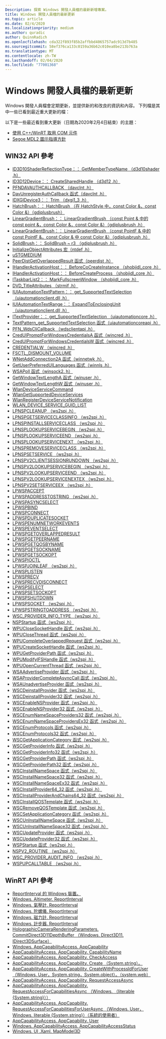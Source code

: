 ```yaml
---
Description: 探索 Windows 開發人員檔的最新新增專案。
title: Windows 開發人員檔的最新更新
ms.topic: article
ms.date: 02/4/2020
ms.localizationpriority: medium
ms.author: quradic
author: QuinnRadich
ms.openlocfilehash: cda322f893f85b2affbbd4065757adc913d7b485
ms.sourcegitcommit: 58ef376ca133c0159a36b62c010ea8be213b763a
ms.translationtype: MT
ms.contentlocale: zh-TW
ms.lasthandoff: 02/04/2020
ms.locfileid: "77001368"
---
```

# <a name="latest-updates-to-the-windows-developer-docs"></a>Windows 開發人員檔的最新更新

Windows 開發人員檔會定期更新，並提供新的和改良的資訊和內容。 下列檔是其中一些已看到最近重大更新的檔：

以下是一些最近看到重大更新（日期為2020年2月4日結束）的主題：

<ul>
<li><a href="https://docs.microsoft.com/windows/uwp/cpp-and-winrt-apis/consume-com">使用 C++/WinRT 取用 COM 元件</a></li>
<li><a href="https://docs.microsoft.com/windows/uwp/design/style/segoe-ui-symbol-font">Segoe MDL2 圖示指導方針</a></li>
</ul>

## <a name="win32-api-reference"></a>WIN32 API 參考

<ul>
<li><a href="https://docs.microsoft.com/windows/win32/api/d3d10shader/nf-d3d10shader-id3d10shaderreflectiontype-getmembertypename">ID3D10ShaderReflectionType：： GetMemberTypeName （d3d10shader .h）</a></li>
<li><a href="https://docs.microsoft.com/windows/win32/api/d3d12/nf-d3d12-id3d12device-createsharedhandle">ID3D12Device：： CreateSharedHandle （d3d12 .h）</a></li>
<li><a href="https://docs.microsoft.com/windows/win32/api/davclnt/nc-davclnt-pfndavauthcallback">PFNDAVAUTHCALLBACK （davclnt .h）</a></li>
<li><a href="https://docs.microsoft.com/windows/win32/api/davclnt/nf-davclnt-davunregisterauthcallback">DavUnregisterAuthCallback 函式（davclnt .h）</a></li>
<li><a href="https://docs.microsoft.com/windows/win32/api/dxgi1_3/nf-dxgi1_3-idxgidevice3-trim">IDXGIDevice3：： Trim （dxgi1_3 .h）</a></li>
<li><a href="https://docs.microsoft.com/windows/win32/api/gdiplusbrush/nf-gdiplusbrush-hatchbrush-hatchbrush(inhatchstyle_inconstcolor__inconstcolor_)">HatchBrush：： HatchBrush （在 HatchStyle 中，const Color &，const Color &）（gdiplusbrush）</a></li>
<li><a href="https://docs.microsoft.com/windows/win32/api/gdiplusbrush/nf-gdiplusbrush-lineargradientbrush-lineargradientbrush(inconstpoint__inconstpoint__inconstcolor__inconstcolor_)">LinearGradientBrush：： LinearGradientBrush （const Point & 中的 const point &，const Color &，const Color &）（gdiplusbrush .h）</a></li>
<li><a href="https://docs.microsoft.com/windows/win32/api/gdiplusbrush/nf-gdiplusbrush-lineargradientbrush-lineargradientbrush(inconstpointf__inconstpointf__inconstcolor__inconstcolor_)">LinearGradientBrush：： LinearGradientBrush （const PointF & 中的 const PointF &，const Color & 中 const Color &）（gdiplusbrush .h）</a></li>
<li><a href="https://docs.microsoft.com/windows/win32/api/gdiplusbrush/nf-gdiplusbrush-solidbrush-solidbrush~r3">SolidBrush：： SolidBrush ~ r3 （gdiplusbrush .h）</a></li>
<li><a href="https://docs.microsoft.com/windows/win32/api/ntdef/nf-ntdef-initializeobjectattributes">InitializeObjectAttributes 宏（ntdef .h）</a></li>
<li><a href="https://docs.microsoft.com/windows/win32/api/objidl/ns-objidl-ustgmedium~r1">uSTGMEDIUM</a></li>
<li><a href="https://docs.microsoft.com/windows/win32/api/peerdist/nf-peerdist-peerdistgetoverlappedresult">PeerDistGetOverlappedResult 函式（peerdist .h）</a></li>
<li><a href="https://docs.microsoft.com/windows/win32/api/shobjidl_core/nf-shobjidl_core-ihandleractivationhost-beforecocreateinstance">IHandlerActivationHost：： BeforeCoCreateInstance （shobjidl_core .h）</a></li>
<li><a href="https://docs.microsoft.com/windows/win32/api/shobjidl_core/nf-shobjidl_core-ihandleractivationhost-beforecreateprocess">IHandlerActivationHost：： BeforeCreateProcess （shobjidl_core .h）</a></li>
<li><a href="https://docs.microsoft.com/windows/win32/api/shobjidl_core/nf-shobjidl_core-itaskbarlist2-markfullscreenwindow">ITaskbarList2：： MarkFullscreenWindow （shobjidl_core .h）</a></li>
<li><a href="https://docs.microsoft.com/windows/win32/api/strmif/ns-strmif-dvd_titleattributes">DVD_TitleAttributes （strmif .h）</a></li>
<li><a href="https://docs.microsoft.com/windows/win32/api/uiautomationclient/nf-uiautomationclient-iuiautomationtextpattern-get_supportedtextselection">IUIAutomationTextPattern：： get_SupportedTextSelection （uiautomationclient.dll .h）</a></li>
<li><a href="https://docs.microsoft.com/windows/win32/api/uiautomationclient/nf-uiautomationclient-iuiautomationtextrange-expandtoenclosingunit">IUIAutomationTextRange：： ExpandToEnclosingUnit （uiautomationclient.dll .h）</a></li>
<li><a href="https://docs.microsoft.com/windows/win32/api/uiautomationcore/nf-uiautomationcore-itextprovider-get_supportedtextselection">ITextProvider：： get_SupportedTextSelection （uiautomationcore .h）</a></li>
<li><a href="https://docs.microsoft.com/windows/win32/api/uiautomationcoreapi/nf-uiautomationcoreapi-textpattern_get_supportedtextselection">TextPattern_get_SupportedTextSelection 函式（uiautomationcoreapi .h）</a></li>
<li><a href="https://docs.microsoft.com/windows/win32/api/wdsclientapi/nc-wdsclientapi-pfn_wdsclicallback">PFN_WdsCliCallback （wdsclientapi .h）</a></li>
<li><a href="https://docs.microsoft.com/windows/win32/api/wincred/nf-wincred-creduipromptforwindowscredentialsa">CredUIPromptForWindowsCredentialsA 函式（wincred .h）</a></li>
<li><a href="https://docs.microsoft.com/windows/win32/api/wincred/nf-wincred-creduipromptforwindowscredentialsw">CredUIPromptForWindowsCredentialsW 函式（wincred .h）</a></li>
<li><a href="https://docs.microsoft.com/windows/win32/api/wincred/ns-wincred-credentialw">CREDENTIALW （wincred .h）</a></li>
<li><a href="https://docs.microsoft.com/windows/win32/api/winioctl/ni-winioctl-fsctl_dismount_volume">FSCTL_DISMOUNT_VOLUME</a></li>
<li><a href="https://docs.microsoft.com/windows/win32/api/winnetwk/nf-winnetwk-wnetaddconnection2a">WNetAddConnection2A 函式（winnetwk .h）</a></li>
<li><a href="https://docs.microsoft.com/windows/win32/api/winnls/nf-winnls-getuserpreferreduilanguages">GetUserPreferredUILanguages 函式（winnls .h）</a></li>
<li><a href="https://docs.microsoft.com/windows/win32/api/winsock2/nf-winsock2-wsapoll">WSAPoll 函式（winsock2. h）</a></li>
<li><a href="https://docs.microsoft.com/windows/win32/api/winuser/nf-winuser-getwindowtextlengtha">GetWindowTextLengthA 函式（winuser .h）</a></li>
<li><a href="https://docs.microsoft.com/windows/win32/api/winuser/nf-winuser-getwindowtextlengthw">GetWindowTextLengthW 函式（winuser .h）</a></li>
<li><a href="https://docs.microsoft.com/windows/win32/api/wlanapi/nf-wlanapi-wlandeviceservicecommand">WlanDeviceServiceCommand</a></li>
<li><a href="https://docs.microsoft.com/windows/win32/api/wlanapi/nf-wlanapi-wlangetsupporteddeviceservices">WlanGetSupportedDeviceServices</a></li>
<li><a href="https://docs.microsoft.com/windows/win32/api/wlanapi/nf-wlanapi-wlanregisterdeviceservicenotification">WlanRegisterDeviceServiceNotification</a></li>
<li><a href="https://docs.microsoft.com/windows/win32/api/wlanapi/ns-wlanapi-wlan_device_service_guid_list">WLAN_DEVICE_SERVICE_GUID_LIST</a></li>
<li><a href="https://docs.microsoft.com/windows/win32/api/ws2spi/nc-ws2spi-lpnspcleanup">LPNSPCLEANUP （ws2spi .h）</a></li>
<li><a href="https://docs.microsoft.com/windows/win32/api/ws2spi/nc-ws2spi-lpnspgetserviceclassinfo">LPNSPGETSERVICECLASSINFO （ws2spi .h）</a></li>
<li><a href="https://docs.microsoft.com/windows/win32/api/ws2spi/nc-ws2spi-lpnspinstallserviceclass">LPNSPINSTALLSERVICECLASS （ws2spi .h）</a></li>
<li><a href="https://docs.microsoft.com/windows/win32/api/ws2spi/nc-ws2spi-lpnsplookupservicebegin">LPNSPLOOKUPSERVICEBEGIN （ws2spi .h）</a></li>
<li><a href="https://docs.microsoft.com/windows/win32/api/ws2spi/nc-ws2spi-lpnsplookupserviceend">LPNSPLOOKUPSERVICEEND （ws2spi .h）</a></li>
<li><a href="https://docs.microsoft.com/windows/win32/api/ws2spi/nc-ws2spi-lpnsplookupservicenext">LPNSPLOOKUPSERVICENEXT （ws2spi .h）</a></li>
<li><a href="https://docs.microsoft.com/windows/win32/api/ws2spi/nc-ws2spi-lpnspremoveserviceclass">LPNSPREMOVESERVICECLASS （ws2spi .h）</a></li>
<li><a href="https://docs.microsoft.com/windows/win32/api/ws2spi/nc-ws2spi-lpnspsetservice">LPNSPSETSERVICE （ws2spi .h）</a></li>
<li><a href="https://docs.microsoft.com/windows/win32/api/ws2spi/nc-ws2spi-lpnspv2clientsessionrundown">LPNSPV2CLIENTSESSIONRUNDOWN （ws2spi .h）</a></li>
<li><a href="https://docs.microsoft.com/windows/win32/api/ws2spi/nc-ws2spi-lpnspv2lookupservicebegin">LPNSPV2LOOKUPSERVICEBEGIN （ws2spi .h）</a></li>
<li><a href="https://docs.microsoft.com/windows/win32/api/ws2spi/nc-ws2spi-lpnspv2lookupserviceend">LPNSPV2LOOKUPSERVICEEND （ws2spi .h）</a></li>
<li><a href="https://docs.microsoft.com/windows/win32/api/ws2spi/nc-ws2spi-lpnspv2lookupservicenextex">LPNSPV2LOOKUPSERVICENEXTEX （ws2spi .h）</a></li>
<li><a href="https://docs.microsoft.com/windows/win32/api/ws2spi/nc-ws2spi-lpnspv2setserviceex">LPNSPV2SETSERVICEEX （ws2spi .h）</a></li>
<li><a href="https://docs.microsoft.com/windows/win32/api/ws2spi/nc-ws2spi-lpwspaccept">LPWSPACCEPT</a></li>
<li><a href="https://docs.microsoft.com/windows/win32/api/ws2spi/nc-ws2spi-lpwspaddresstostring">LPWSPADDRESSTOSTRING （ws2spi .h）</a></li>
<li><a href="https://docs.microsoft.com/windows/win32/api/ws2spi/nc-ws2spi-lpwspasyncselect">LPWSPASYNCSELECT</a></li>
<li><a href="https://docs.microsoft.com/windows/win32/api/ws2spi/nc-ws2spi-lpwspbind">LPWSPBIND</a></li>
<li><a href="https://docs.microsoft.com/windows/win32/api/ws2spi/nc-ws2spi-lpwspconnect">LPWSPCONNECT</a></li>
<li><a href="https://docs.microsoft.com/windows/win32/api/ws2spi/nc-ws2spi-lpwspduplicatesocket">LPWSPDUPLICATESOCKET</a></li>
<li><a href="https://docs.microsoft.com/windows/win32/api/ws2spi/nc-ws2spi-lpwspenumnetworkevents">LPWSPENUMNETWORKEVENTS</a></li>
<li><a href="https://docs.microsoft.com/windows/win32/api/ws2spi/nc-ws2spi-lpwspeventselect">LPWSPEVENTSELECT</a></li>
<li><a href="https://docs.microsoft.com/windows/win32/api/ws2spi/nc-ws2spi-lpwspgetoverlappedresult">LPWSPGETOVERLAPPEDRESULT</a></li>
<li><a href="https://docs.microsoft.com/windows/win32/api/ws2spi/nc-ws2spi-lpwspgetpeername">LPWSPGETPEERNAME</a></li>
<li><a href="https://docs.microsoft.com/windows/win32/api/ws2spi/nc-ws2spi-lpwspgetqosbyname">LPWSPGETQOSBYNAME</a></li>
<li><a href="https://docs.microsoft.com/windows/win32/api/ws2spi/nc-ws2spi-lpwspgetsockname">LPWSPGETSOCKNAME</a></li>
<li><a href="https://docs.microsoft.com/windows/win32/api/ws2spi/nc-ws2spi-lpwspgetsockopt">LPWSPGETSOCKOPT</a></li>
<li><a href="https://docs.microsoft.com/windows/win32/api/ws2spi/nc-ws2spi-lpwspioctl">LPWSPIOCTL</a></li>
<li><a href="https://docs.microsoft.com/windows/win32/api/ws2spi/nc-ws2spi-lpwspjoinleaf">LPWSPJOINLEAF （ws2spi .h）</a></li>
<li><a href="https://docs.microsoft.com/windows/win32/api/ws2spi/nc-ws2spi-lpwsplisten">LPWSPLISTEN</a></li>
<li><a href="https://docs.microsoft.com/windows/win32/api/ws2spi/nc-ws2spi-lpwsprecv">LPWSPRECV</a></li>
<li><a href="https://docs.microsoft.com/windows/win32/api/ws2spi/nc-ws2spi-lpwsprecvdisconnect">LPWSPRECVDISCONNECT</a></li>
<li><a href="https://docs.microsoft.com/windows/win32/api/ws2spi/nc-ws2spi-lpwspselect">LPWSPSELECT</a></li>
<li><a href="https://docs.microsoft.com/windows/win32/api/ws2spi/nc-ws2spi-lpwspsetsockopt">LPWSPSETSOCKOPT</a></li>
<li><a href="https://docs.microsoft.com/windows/win32/api/ws2spi/nc-ws2spi-lpwspshutdown">LPWSPSHUTDOWN</a></li>
<li><a href="https://docs.microsoft.com/windows/win32/api/ws2spi/nc-ws2spi-lpwspsocket">LPWSPSOCKET （ws2spi .h）</a></li>
<li><a href="https://docs.microsoft.com/windows/win32/api/ws2spi/nc-ws2spi-lpwspstringtoaddress">LPWSPSTRINGTOADDRESS （ws2spi .h）</a></li>
<li><a href="https://docs.microsoft.com/windows/win32/api/ws2spi/ne-ws2spi-wsc_provider_info_type">WSC_PROVIDER_INFO_TYPE （ws2spi .h）</a></li>
<li><a href="https://docs.microsoft.com/windows/win32/api/ws2spi/nf-ws2spi-nspstartup">NSPStartup 函式（ws2spi .h）</a></li>
<li><a href="https://docs.microsoft.com/windows/win32/api/ws2spi/nf-ws2spi-wpuclosesockethandle">WPUCloseSocketHandle 函式（ws2spi .h）</a></li>
<li><a href="https://docs.microsoft.com/windows/win32/api/ws2spi/nf-ws2spi-wpuclosethread">WPUCloseThread 函式（ws2spi .h）</a></li>
<li><a href="https://docs.microsoft.com/windows/win32/api/ws2spi/nf-ws2spi-wpucompleteoverlappedrequest">WPUCompleteOverlappedRequest 函式（ws2spi .h）</a></li>
<li><a href="https://docs.microsoft.com/windows/win32/api/ws2spi/nf-ws2spi-wpucreatesockethandle">WPUCreateSocketHandle 函式（ws2spi .h）</a></li>
<li><a href="https://docs.microsoft.com/windows/win32/api/ws2spi/nf-ws2spi-wpugetproviderpath">WPUGetProviderPath 函式（ws2spi .h）</a></li>
<li><a href="https://docs.microsoft.com/windows/win32/api/ws2spi/nf-ws2spi-wpumodifyifshandle">WPUModifyIFSHandle 函式（ws2spi .h）</a></li>
<li><a href="https://docs.microsoft.com/windows/win32/api/ws2spi/nf-ws2spi-wpuopencurrentthread">WPUOpenCurrentThread 函式（ws2spi .h）</a></li>
<li><a href="https://docs.microsoft.com/windows/win32/api/ws2spi/nf-ws2spi-wsaadvertiseprovider">WSAAdvertiseProvider 函式（ws2spi .h）</a></li>
<li><a href="https://docs.microsoft.com/windows/win32/api/ws2spi/nf-ws2spi-wsaprovidercompleteasynccall">WSAProviderCompleteAsyncCall 函式（ws2spi .h）</a></li>
<li><a href="https://docs.microsoft.com/windows/win32/api/ws2spi/nf-ws2spi-wsaunadvertiseprovider">WSAUnadvertiseProvider 函式（ws2spi .h）</a></li>
<li><a href="https://docs.microsoft.com/windows/win32/api/ws2spi/nf-ws2spi-wscdeinstallprovider">WSCDeinstallProvider 函式（ws2spi .h）</a></li>
<li><a href="https://docs.microsoft.com/windows/win32/api/ws2spi/nf-ws2spi-wscdeinstallprovider32">WSCDeinstallProvider32 函式（ws2spi .h）</a></li>
<li><a href="https://docs.microsoft.com/windows/win32/api/ws2spi/nf-ws2spi-wscenablensprovider">WSCEnableNSProvider 函式（ws2spi .h）</a></li>
<li><a href="https://docs.microsoft.com/windows/win32/api/ws2spi/nf-ws2spi-wscenablensprovider32">WSCEnableNSProvider32 函式（ws2spi .h）</a></li>
<li><a href="https://docs.microsoft.com/windows/win32/api/ws2spi/nf-ws2spi-wscenumnamespaceproviders32">WSCEnumNameSpaceProviders32 函式（ws2spi .h）</a></li>
<li><a href="https://docs.microsoft.com/windows/win32/api/ws2spi/nf-ws2spi-wscenumnamespaceprovidersex32">WSCEnumNameSpaceProvidersEx32 函式（ws2spi .h）</a></li>
<li><a href="https://docs.microsoft.com/windows/win32/api/ws2spi/nf-ws2spi-wscenumprotocols">WSCEnumProtocols 函式（ws2spi .h）</a></li>
<li><a href="https://docs.microsoft.com/windows/win32/api/ws2spi/nf-ws2spi-wscenumprotocols32">WSCEnumProtocols32 函式（ws2spi .h）</a></li>
<li><a href="https://docs.microsoft.com/windows/win32/api/ws2spi/nf-ws2spi-wscgetapplicationcategory">WSCGetApplicationCategory 函式（ws2spi .h）</a></li>
<li><a href="https://docs.microsoft.com/windows/win32/api/ws2spi/nf-ws2spi-wscgetproviderinfo">WSCGetProviderInfo 函式（ws2spi .h）</a></li>
<li><a href="https://docs.microsoft.com/windows/win32/api/ws2spi/nf-ws2spi-wscgetproviderinfo32">WSCGetProviderInfo32 函式（ws2spi .h）</a></li>
<li><a href="https://docs.microsoft.com/windows/win32/api/ws2spi/nf-ws2spi-wscgetproviderpath">WSCGetProviderPath 函式（ws2spi .h）</a></li>
<li><a href="https://docs.microsoft.com/windows/win32/api/ws2spi/nf-ws2spi-wscgetproviderpath32">WSCGetProviderPath32 函式（ws2spi .h）</a></li>
<li><a href="https://docs.microsoft.com/windows/win32/api/ws2spi/nf-ws2spi-wscinstallnamespace">WSCInstallNameSpace 函式（ws2spi .h）</a></li>
<li><a href="https://docs.microsoft.com/windows/win32/api/ws2spi/nf-ws2spi-wscinstallnamespace32">WSCInstallNameSpace32 函式（ws2spi .h）</a></li>
<li><a href="https://docs.microsoft.com/windows/win32/api/ws2spi/nf-ws2spi-wscinstallnamespaceex32">WSCInstallNameSpaceEx32 函式（ws2spi .h）</a></li>
<li><a href="https://docs.microsoft.com/windows/win32/api/ws2spi/nf-ws2spi-wscinstallprovider64_32">WSCInstallProvider64_32 函式（ws2spi .h）</a></li>
<li><a href="https://docs.microsoft.com/windows/win32/api/ws2spi/nf-ws2spi-wscinstallproviderandchains64_32">WSCInstallProviderAndChains64_32 函式（ws2spi .h）</a></li>
<li><a href="https://docs.microsoft.com/windows/win32/api/ws2spi/nf-ws2spi-wscinstallqostemplate">WSCInstallQOSTemplate 函式（ws2spi .h）</a></li>
<li><a href="https://docs.microsoft.com/windows/win32/api/ws2spi/nf-ws2spi-wscremoveqostemplate">WSCRemoveQOSTemplate 函式（ws2spi .h）</a></li>
<li><a href="https://docs.microsoft.com/windows/win32/api/ws2spi/nf-ws2spi-wscsetapplicationcategory">WSCSetApplicationCategory 函式（ws2spi .h）</a></li>
<li><a href="https://docs.microsoft.com/windows/win32/api/ws2spi/nf-ws2spi-wscuninstallnamespace">WSCUnInstallNameSpace 函式（ws2spi .h）</a></li>
<li><a href="https://docs.microsoft.com/windows/win32/api/ws2spi/nf-ws2spi-wscuninstallnamespace32">WSCUnInstallNameSpace32 函式（ws2spi .h）</a></li>
<li><a href="https://docs.microsoft.com/windows/win32/api/ws2Already up to date.
spi/nf-ws2spi-wscupdateprovider">WSCUpdateProvider 函式（ws2spi .h）</a></li>
<li><a href="https://docs.microsoft.com/windows/win32/api/ws2spi/nf-ws2spi-wscupdateprovider32">WSCUpdateProvider32 函式（ws2spi .h）</a></li>
<li><a href="https://docs.microsoft.com/windows/win32/api/ws2spi/nf-ws2spi-wspstartup">WSPStartup 函式（ws2spi .h）</a></li>
<li><a href="https://docs.microsoft.com/windows/win32/api/ws2spi/ns-ws2spi-nspv2_routine">NSPV2_ROUTINE （ws2spi .h）</a></li>
<li><a href="https://docs.microsoft.com/windows/win32/api/ws2spi/ns-ws2spi-wsc_provider_audit_info">WSC_PROVIDER_AUDIT_INFO （ws2spi .h）</a></li>
<li><a href="https://docs.microsoft.com/windows/win32/api/ws2spi/ns-ws2spi-wspupcalltable">WSPUPCALLTABLE （ws2spi .h）</a></li>
</ul>

## <a name="winrt-api-reference"></a>WinRT API 參考

<ul>
<li><a href="https://docs.microsoft.com/uwp/api/windows.devices.sensors.accelerometer.reportinterval">ReportInterval 的 Windows 裝置。</a></li>
<li><a href="https://docs.microsoft.com/uwp/api/windows.devices.sensors.altimeter.reportinterval">Windows. Altimeter. ReportInterval</a></li>
<li><a href="https://docs.microsoft.com/uwp/api/windows.devices.sensors.barometer.reportinterval">Windows. 氣壓計. ReportInterval</a></li>
<li><a href="https://docs.microsoft.com/uwp/api/windows.devices.sensors.gyrometer.reportinterval">Windows. 陀螺儀. ReportInterval</a></li>
<li><a href="https://docs.microsoft.com/uwp/api/windows.devices.sensors.magnetometer.reportinterval">Windows. 磁力計. ReportInterval</a></li>
<li><a href="https://docs.microsoft.com/uwp/api/windows.devices.sensors.pedometer.reportinterval">Windows. 計步器. ReportInterval</a></li>
<li><a href="https://docs.microsoft.com/uwp/api/windows.graphics.holographic.holographiccamerarenderingparameters.commitdirect3d11depthbuffer">HolographicCameraRenderingParameters. CommitDirect3D11DepthBuffer （Windows. Direct3D11. IDirect3DSurface）</a></li>
<li><a href="https://docs.microsoft.com/uwp/api/windows.security.authorization.appcapabilityaccess.appcapability">Windows. AppCapabilityAccess. AppCapability</a></li>
<li><a href="https://docs.microsoft.com/uwp/api/windows.security.authorization.appcapabilityaccess.appcapability.capabilityname">AppCapabilityAccess. AppCapability. CapabilityName</a></li>
<li><a href="https://docs.microsoft.com/uwp/api/windows.security.authorization.appcapabilityaccess.appcapability.checkaccess">AppCapabilityAccess. AppCapability. CheckAccess</a></li>
<li><a href="https://docs.microsoft.com/uwp/api/windows.security.authorization.appcapabilityaccess.appcapability.create">AppCapabilityAccess. AppCapability. Create （System.string）。</a></li>
<li><a href="https://docs.microsoft.com/uwp/api/windows.security.authorization.appcapabilityaccess.appcapability.createwithprocessidforuser">AppCapabilityAccess. AppCapability. CreateWithProcessIdForUser （Windows. User，System.string，System.object）。（system.web）</a></li>
<li><a href="https://docs.microsoft.com/uwp/api/windows.security.authorization.appcapabilityaccess.appcapability.requestaccessasync">AppCapabilityAccess. AppCapability. RequestAccessAsync</a></li>
<li><a href="https://docs.microsoft.com/uwp/api/windows.security.authorization.appcapabilityaccess.appcapability.requestaccessforcapabilitiesasync">AppCapabilityAccess. AppCapability. RequestAccessForCapabilitiesAsync （Windows. （Iiterable<t> {System.string}））</a></li>
<li><a href="https://docs.microsoft.com/uwp/api/windows.security.authorization.appcapabilityaccess.appcapability.requestaccessforcapabilitiesforuserasync">AppCapabilityAccess. AppCapability. RequestAccessForCapabilitiesForUserAsync （Windows. User，Windows. Iiterable<t> {System.string}）（系統的使用者）</a></li>
<li><a href="https://docs.microsoft.com/uwp/api/windows.security.authorization.appcapabilityaccess.appcapability.user">AppCapabilityAccess. AppCapability. User</a></li>
<li><a href="https://docs.microsoft.com/uwp/api/windows.security.authorization.appcapabilityaccess.appcapabilityaccessstatus">Windows. AppCapabilityAccess. AppCapabilityAccessStatus</a></li>
<li><a href="https://docs.microsoft.com/uwp/api/windows.ui.xaml.controls.maps.mapmodel3d">Windows. UI .Xaml. MapModel3D</a></li>
</ul>
